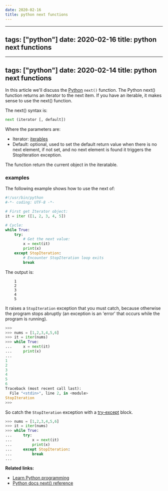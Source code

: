 ```yaml
---
date: 2020-02-16
title: python next functions
---
```

---
tags: ["python"]
date: 2020-02-16
title: python next functions
---
---
tags: ["python"]
date: 2020-02-14
title: python next functions
---
In this article we'll discuss the [Python](https://python.org) `next()` function. The Python next() function returns an iterator to the next item. If you have an iterable, it makes sense to use the next() function.

The next() syntax is:

```python
next (iterator [, default])
```
Where the parameters are:

* Iterator: [iterables](https://pythonbasics.org/iterable/)
* Default: optional, used to set the default return value when there is no next element, if not set, and no next element is found it triggers the StopIteration exception.

The function return the current object in the iteratable.

### examples

The following example shows how to use the next of:

```python
#!/usr/bin/python
#-*- coding: UTF-8 -*-

# First get Iterator object:
it = iter ([1, 2, 3, 4, 5])

# Cycle:
while True:
    try:
        # Get the next value:
        x = next(it)
        print(x)
    except StopIteration:
        # Encounter StopIteration loop exits
        break
```

The output is:

```
    1
    2
    3
    4
    5
```

It raises a `StopIteration` exception that you must catch, because otherwise the program stops abruptly (an exception is an 'error' that occurs while the program is running).

```python
>>> 
>>> nums = [1,2,3,4,5,6]
>>> it = iter(nums)
>>> while True:
...     x = next(it)
...     print(x)
... 
1
2
3
4
5
6
Traceback (most recent call last):
  File "<stdin>", line 2, in <module>
StopIteration
>>> 
```

So catch the `StopIteration` exception with a [try-except](https://pythonbasics.org/try-except/) block.

```python
>>> nums = [1,2,3,4,5,6]
>>> it = iter(nums)
>>> while True:
...     try:
...         x = next(it)
...         print(x)
...     except StopIteration:
...         break
... 
```

**Related links:**
* [Learn Python programming](https://gumroad.com/l/dcsp)
* [Python docs next() reference](https://docs.python.org/3.5/library/functions.html#next)

